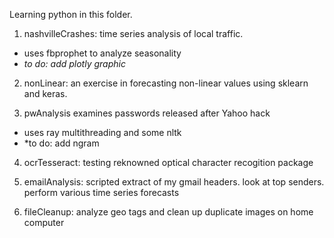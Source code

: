 Learning python in this folder.

1. nashvilleCrashes: time series analysis of local traffic.  
 * uses fbprophet to analyze seasonality
 * *to do: add plotly graphic*


2. nonLinear: an exercise in forecasting non-linear values using sklearn and keras. 


3. pwAnalysis examines passwords released after Yahoo hack
 * uses ray multithreading and some nltk
 * *to do: add ngram

4.  ocrTesseract: testing reknowned optical character recogition package


5.  emailAnalysis: scripted extract of my gmail headers. look at top senders.  perform various time series forecasts


6.  fileCleanup: analyze geo tags and clean up duplicate images on home computer